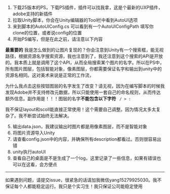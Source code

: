 1. 下载25版本的PS，下载PS插件，插件可以找我拿，这是个最新的UXP插件，adobe支持的新插件
2. 拉取Unity脚本，你会在Unity编辑器的Tool栏中看到AutoUI选项
3. 来到脚本的AutoUIConfig.cs 可以看到有一个AutoUIConfigPath 填写你clone的位置，或者说config的位置
4. 开始PS编写，但是在此之前，请注意以下内容

**最重要的**
我是怎么做到的让图片复现的？你会注意到Unity有一个搜索框，能无视路径，根据资源名字搜索资源，我也注意到了，我还注意到这个搜索的API是开放的。我本质上就是调用了这个API，从而全局搜索某个图片的名字。所以在PS中，所有图片图层，包括智能对象，像素图层，你都需要保证名字和输出到unity中的资源名相同。这对美术来说是正常的工作流，

为什么我点击这些按钮图层的名字发生了改变？请无视，因为在编写脚本的时候我发现Adobe并不支持修改元数据，所以只能使用一套自己的命名规则，从而传达额外信息。副作用是！！！图层的名字**不能包含以下字符**
` / > :`



我不保证layout和scoll能直接正常使用！这个需要自己调整。因为情况太多太复杂了。我不断尝试始终无法解决。

5. 输出data.json，我建议输出时图片都是用像素图层，而不是智能对象
6. 将图片资源导入Unity 
7. 请查看config.json中的内容，并确保所有description都看过。否则很容易出错
8. unity执行autoUI
9. 查看自己的桌面是不是生成了一个log，这里记录了一些信息，如果有错误也可以在这看，会方便点

-----

如果遇到问题，请提交issue，很紧急的话请加我微信yang15279925030。我不保证每个人都能稳定运行。我只是个实习生！我只保证公司能稳定使用
